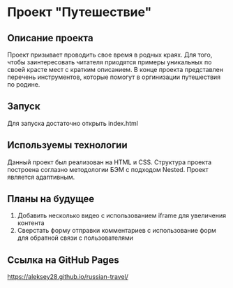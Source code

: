 # Проект "Путешествие"

## Описание проекта

Проект призывает проводить свое время в родных краях. Для того, чтобы заинтересовать читателя приодятся примеры уникальных по своей красте мест с кратким описанием.
В конце проекта представлен перечень инструментов, которые помогут в оргинизации путешествия по родине.

## Запуск
Для запуска достаточно открыть index.html

## Используемы технологии

Данный проект был реализован на HTML и CSS. Структура проекта построена соглазно методологии БЭМ с подходом Nested.
Проект является адаптивным.

## Планы на будущее

1. Добавить несколько видео с использованием iframe для увеличения контента
2. Сверстать форму отправки комментариев с использование форм для обратной связи с пользователями

## Ссылка на GitHub Pages

https://aleksey28.github.io/russian-travel/
